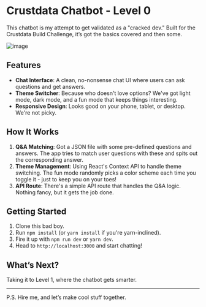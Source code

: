 # Crustdata Chatbot - Level 0

This chatbot is my attempt to get validated as a "cracked dev." Built for the Crustdata Build Challenge, it’s got the basics covered and then some.


![image](https://github.com/user-attachments/assets/b41f4fe7-b603-4037-b7d3-86ff8a35ccfe)


## Features

- **Chat Interface**: A clean, no-nonsense chat UI where users can ask questions and get answers.
- **Theme Switcher**: Because who doesn't love options? We've got light mode, dark mode, and a fun mode that keeps things interesting.
- **Responsive Design**: Looks good on your phone, tablet, or desktop. We're not picky.

## How It Works

1. **Q&A Matching**: Got a JSON file with some pre-defined questions and answers. The app tries to match user questions with these and spits out the corresponding answer.
2. **Theme Management**: Using React's Context API to handle theme switching. The fun mode randomly picks a color scheme each time you toggle it - just to keep you on your toes!
3. **API Route**: There's a simple API route that handles the Q&A logic. Nothing fancy, but it gets the job done.

## Getting Started

1. Clone this bad boy.
2. Run `npm install` (or `yarn install` if you're yarn-inclined).
3. Fire it up with `npm run dev` or `yarn dev`.
4. Head to `http://localhost:3000` and start chatting!

## What’s Next?
Taking it to Level 1, where the chatbot gets smarter.

---
P.S. Hire me, and let’s make cool stuff together.
